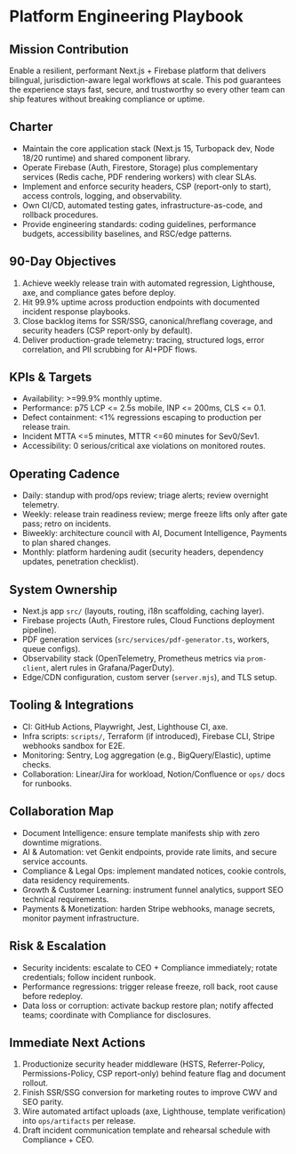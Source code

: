 ﻿# Platform Engineering Playbook

## Mission Contribution
Enable a resilient, performant Next.js + Firebase platform that delivers bilingual, jurisdiction-aware legal workflows at scale. This pod guarantees the experience stays fast, secure, and trustworthy so every other team can ship features without breaking compliance or uptime.

## Charter
- Maintain the core application stack (Next.js 15, Turbopack dev, Node 18/20 runtime) and shared component library.
- Operate Firebase (Auth, Firestore, Storage) plus complementary services (Redis cache, PDF rendering workers) with clear SLAs.
- Implement and enforce security headers, CSP (report-only to start), access controls, logging, and observability.
- Own CI/CD, automated testing gates, infrastructure-as-code, and rollback procedures.
- Provide engineering standards: coding guidelines, performance budgets, accessibility baselines, and RSC/edge patterns.

## 90-Day Objectives
1. Achieve weekly release train with automated regression, Lighthouse, axe, and compliance gates before deploy.
2. Hit 99.9% uptime across production endpoints with documented incident response playbooks.
3. Close backlog items for SSR/SSG, canonical/hreflang coverage, and security headers (CSP report-only by default).
4. Deliver production-grade telemetry: tracing, structured logs, error correlation, and PII scrubbing for AI+PDF flows.

## KPIs & Targets
- Availability: >=99.9% monthly uptime.
- Performance: p75 LCP <= 2.5s mobile, INP <= 200ms, CLS <= 0.1.
- Defect containment: <1% regressions escaping to production per release train.
- Incident MTTA <=5 minutes, MTTR <=60 minutes for Sev0/Sev1.
- Accessibility: 0 serious/critical axe violations on monitored routes.

## Operating Cadence
- Daily: standup with prod/ops review; triage alerts; review overnight telemetry.
- Weekly: release train readiness review; merge freeze lifts only after gate pass; retro on incidents.
- Biweekly: architecture council with AI, Document Intelligence, Payments to plan shared changes.
- Monthly: platform hardening audit (security headers, dependency updates, penetration checklist).

## System Ownership
- Next.js app `src/` (layouts, routing, i18n scaffolding, caching layer).
- Firebase projects (Auth, Firestore rules, Cloud Functions deployment pipeline).
- PDF generation services (`src/services/pdf-generator.ts`, workers, queue configs).
- Observability stack (OpenTelemetry, Prometheus metrics via `prom-client`, alert rules in Grafana/PagerDuty).
- Edge/CDN configuration, custom server (`server.mjs`), and TLS setup.

## Tooling & Integrations
- CI: GitHub Actions, Playwright, Jest, Lighthouse CI, axe.
- Infra scripts: `scripts/`, Terraform (if introduced), Firebase CLI, Stripe webhooks sandbox for E2E.
- Monitoring: Sentry, Log aggregation (e.g., BigQuery/Elastic), uptime checks.
- Collaboration: Linear/Jira for workload, Notion/Confluence or `ops/` docs for runbooks.

## Collaboration Map
- Document Intelligence: ensure template manifests ship with zero downtime migrations.
- AI & Automation: vet Genkit endpoints, provide rate limits, and secure service accounts.
- Compliance & Legal Ops: implement mandated notices, cookie controls, data residency requirements.
- Growth & Customer Learning: instrument funnel analytics, support SEO technical requirements.
- Payments & Monetization: harden Stripe webhooks, manage secrets, monitor payment infrastructure.

## Risk & Escalation
- Security incidents: escalate to CEO + Compliance immediately; rotate credentials; follow incident runbook.
- Performance regressions: trigger release freeze, roll back, root cause before redeploy.
- Data loss or corruption: activate backup restore plan; notify affected teams; coordinate with Compliance for disclosures.

## Immediate Next Actions
1. Productionize security header middleware (HSTS, Referrer-Policy, Permissions-Policy, CSP report-only) behind feature flag and document rollout.
2. Finish SSR/SSG conversion for marketing routes to improve CWV and SEO parity.
3. Wire automated artifact uploads (axe, Lighthouse, template verification) into `ops/artifacts` per release.
4. Draft incident communication template and rehearsal schedule with Compliance + CEO.
